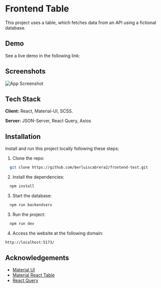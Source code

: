 
# Frontend Table

This project uses a table, which fetches data from an API using a fictional database.






## Demo

See a live demo in the following link:




## Screenshots

![App Screenshot](https://drive.google.com/file/d/1eTpb-tDxX6Q5zkTolR6u2H67iDemkltr/view?usp=sharing)


## Tech Stack

**Client:** React, Material-UI, SCSS.

**Server:** JSON-Server, React Query, Axios


## Installation

Install and run this project locally following these steps:

1. Clone the repo:
```bash
  git clone https://github.com/berluiscabrera2/frontend-test.git
```
2. Install the dependencies:
```bash
  npm install 
```

3. Start the database:
```bash
  npm run backendserv 
```

3. Run the project:
```bash
  npm run dev 
```

4. Access the website at the following domain:
```bash
http://localhost:5173/
```
    
## Acknowledgements

 - [Material UI ](https://mui.com/)
 - [Material React Table](https://www.material-react-table.com/)
 - [React Query](https://tanstack.com/query/v3/)

